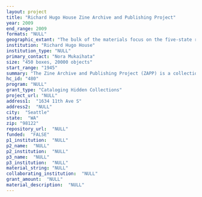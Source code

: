```yaml
--- 
layout: project 
title: "Richard Hugo House Zine Archive and Publishing Project"
year: 2009
end_range: 2009
formats: "NULL"
geographic_extant: "The bulk of the materials focus on the five-state region of Washington, Alaska, Oregon, California and Idaho."
institution: "Richard Hugo House"
institution_type: "NULL"
primary_contact: "Nora Mukaihata"
size: "450 boxes, 20000 objects"
start_range: "1945"
summary: "The Zine Archive and Publishing Project (ZAPP) is a collection of over 20,000 hand-made zines. Zines (the word is taken from “fanzine”) are self-published, small circulation, non-commercial publications that focus on a range of topics including art, literature, politics and pop culture. The ZAPP archive at Richard Hugo House may be the largest collection in the world and contains several rare publications, including the Riot Grrls, Bikini Kill, Jigsaw, and Grrl Trouble, and first editions of Factsheet Five, the premier zine index. While the collection includes zines from across the US, the bulk of the materials focus on the five-state region of Washington, Alaska, Oregon, California and Idaho. The period covered is from 1945-2009, with a concentration of materials in the ‘80s and ‘90s. Within the collection are zines, mini-comics, chapbooks, pamphlets, broadsides, mail art projects, and other small press publications. These materials would have especial relevance to scholars studying the political environment in Seattle leading up to the WTO riots, the early Riot Grrl movement and third-wave feminism, ecological and environmental organizing in the Pacific Northwest, the history of fisheries, the early era of Fantagraphics and graphic novels, and the history of music (with an emphasis on the “grunge” era). The collection also would be vital to scholars focused on the history of the Pacific Northwest, popular culture, and youth, queer or music subcultures."
hc_id: "480"
program: "NULL"
grant_type: "Cataloging Hidden Collections"
project_url: "NULL"
address1:  "1634 11th Ave S"
address2:  "NULL"
city:  "Seattle"
state:  "WA"
zip: "98122"
repository_url:  "NULL"
funded:  "FALSE"
p1_institution:  "NULL"
p2_name:  "NULL"
p2_institution:  "NULL"
p3_name:  "NULL"
p3_institution:  "NULL"
material_string: "NULL"
collaborating_institution:  "NULL"
grant_amount:  "NULL"
material_description:  "NULL"
---
```

